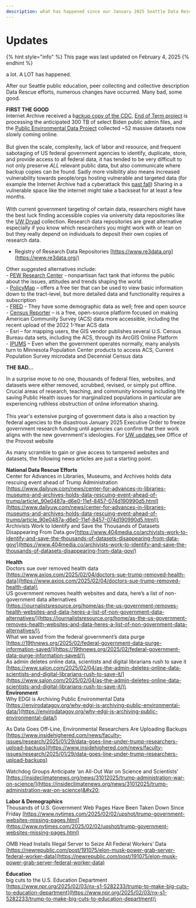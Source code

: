 ```yaml
---
description: what has happened since our January 2025 Seattle Data Rescues?
---
```


# Updates

{% hint style="info" %}
This page was last updated on February 4, 2025
{% endhint %}

a lot. A LOT has happened.

After our Seattle public education, peer collecting and collective description Data Rescue efforts, numerous changes have occurred. Many bad, some good.

**FIRST THE GOOD**\
Internet Archive received a b[ackup copy of the CDC](https://archive.org/details/20250128-cdc-datasets), [End of Term project](https://eotarchive.org/data/) is processing the anticipated 300 TB of select Biden public admin files, and the [Public Environmental Data Project](https://screening-tools.com/) collected \~52 massive datasets now slowly coming online.\
\
But given the scale, complexity, lack of labor and resource, and frequent sabotaging of US federal government agencies to identify, duplicate, store, and provide access to all federal data, it has tended to be very difficult to not only preserve _ALL_ relevant public data, but also communicate where backup copies can be found. Sadly more visibility also means increased vulnerability towards people/orgs hosting vulnerable and targeted data (for example the Internet Archive had a cyberattack this [past fall](https://www.google.com/url?sa=t\&source=web\&rct=j\&opi=89978449\&url=https://www.npr.org/2024/10/20/nx-s1-5159000/internet-archive-hack-leak-wayback-machine\&ved=2ahUKEwjZ8pf_26iLAxUYDTQIHac9LesQFnoECBMQAQ\&usg=AOvVaw1joDTA8qzmXhCcmaF1BHor)) Sharing in a vulnerable space like the internet might take a backseat for at least a few months.\
\
With current government targeting of certain data, researchers might have the best luck finding accessible copies via university data repositories like the [UW Dryad](https://datadryad.org/search?f%5Bdryad_author_affiliation_name_sm%5D%5B%5D=University+of+Washington\&q=washington) collection. Research data repositories are great alternative especially if you know which researchers you might work with or lean on but they really depend on individuals to deposit their own copies of research data.

* Registry of Research Data Repositories [https://www.re3data.org](https://www.re3data.org/)

Other suggested alternatives include:\
\- [PEW Research Center](https://www.pewresearch.org/datasets/) - nonpartisan fact tank that informs the public about the issues, attitudes and trends shaping the world.\
\- [PolicyMap](https://www.policymap.com/) – offers a free tier that can be used to view basic information down to the tract-level, but more detailed data and functionality requires a subscription\
\- [FRED](https://fred.stlouisfed.org/) - They have some demographic data as well; free and open source \
\- [Census Reporter](https://censusreporter.org/) – is a free, open-source platform focused on making American Community Survey (ACS) data more accessible, including the recent upload of the 2022 1-Year ACS data \
\- Esri – for mapping users, the GIS vendor publishes several U.S. Census Bureau data sets, including the ACS, through its ArcGIS Online Platform \
\- [IPUMS](https://www.ipums.org/) – Even when the government operates normally, many analysts turn to Minnesota Population Center products to access ACS, Current Population Survey microdata and Decennial Census data&#x20;

**THE BAD...**

In a surprise move to no one, thousands of federal files, websites, and datasets were either removed, scrubbed, revised, or simply put offline. Crucial areas of research, teaching, and community knowing including life saving Public Health issues for marginalized populations in particular are experiencing ruthless obstruction of online information sharing. \
\
This year's extensive purging of government data is also a reaction by federal agencies to the disastrous January 2025 Executive Order to freeze government research funding until agencies can confirm that their work aligns with the new government's ideologies. For [UW updates ](https://www.washington.edu/provost/federal-policy-updates/)see Office of the Provost website

As many scramble to gain or give access to tampered websites and datasets, the following news articles are just a starting point.

**National Data Rescue Efforts**\
Center for Advances in Libraries, Museums, and Archives holds data rescuing event ahead of Trump Administration [https://www.dailyuw.com/news/center-for-advances-in-libraries-museums-and-archives-holds-data-rescuing-event-ahead-of-trump/article\_90e0487a-d6e0-11ef-8457-074d190990d5.html](https://www.dailyuw.com/news/center-for-advances-in-libraries-museums-and-archives-holds-data-rescuing-event-ahead-of-trump/article_90e0487a-d6e0-11ef-8457-074d190990d5.html)\
\
Archivists Work to Identify and Save the Thousands of Datasets Disappearing From Data.gov[https://www.404media.co/archivists-work-to-identify-and-save-the-thousands-of-datasets-disappearing-from-data-gov/](https://www.404media.co/archivists-work-to-identify-and-save-the-thousands-of-datasets-disappearing-from-data-gov/)

**Health**\
Doctors sue over removed health data\
[https://www.axios.com/2025/02/04/doctors-sue-trump-removed-health-data](https://www.axios.com/2025/02/04/doctors-sue-trump-removed-health-data)\
\
US government removes health websites and data, here’s a list of non-government data alternatives\
[https://journalistsresource.org/home/as-the-us-government-removes-health-websites-and-data-heres-a-list-of-non-government-data-alternatives/](https://journalistsresource.org/home/as-the-us-government-removes-health-websites-and-data-heres-a-list-of-non-government-data-alternatives/)\
\
What we saved from the federal government’s data purge\
[https://19thnews.org/2025/02/federal-government-data-purge-information-saved/](https://19thnews.org/2025/02/federal-government-data-purge-information-saved/)\
\
As admin deletes online data, scientists and digital librarians rush to save it [https://www.salon.com/2025/02/04/as-the-admin-deletes-online-data-scientists-and-digital-librarians-rush-to-save-it/](https://www.salon.com/2025/02/04/as-the-admin-deletes-online-data-scientists-and-digital-librarians-rush-to-save-it/)\
\
**Environment**\
Why EDGI is Archiving Public Environmental Data [https://envirodatagov.org/why-edgi-is-archiving-public-environmental-data/](https://envirodatagov.org/why-edgi-is-archiving-public-environmental-data/)

As Data Goes Off-Line, Environmental Researchers Are Uploading Backups [https://www.insidehighered.com/news/faculty-issues/research/2025/01/29/data-goes-line-under-trump-researchers-upload-backups](https://www.insidehighered.com/news/faculty-issues/research/2025/01/29/data-goes-line-under-trump-researchers-upload-backups)

Watchdog Groups Anticipate ‘an All-Out War on Science and Scientists’ [https://insideclimatenews.org/news/31012025/trump-administration-war-on-science/](https://insideclimatenews.org/news/31012025/trump-administration-war-on-science)&#x20;

**Labor & Demographics**\
Thousands of U.S. Government Web Pages Have Been Taken Down Since Friday [https://www.nytimes.com/2025/02/02/upshot/trump-government-websites-missing-pages.html](https://www.nytimes.com/2025/02/02/upshot/trump-government-websites-missing-pages.html)

OMB Head Installs Illegal Server to Seize All Federal Workers’ Data [https://newrepublic.com/post/191075/elon-musk-power-grab-server-federal-worker-data](https://newrepublic.com/post/191075/elon-musk-power-grab-server-federal-worker-data)

**Education**\
big cuts to the U.S. Education Department [https://www.npr.org/2025/02/03/nx-s1-5282233/trump-to-make-big-cuts-to-education-department](https://www.npr.org/2025/02/03/nx-s1-5282233/trump-to-make-big-cuts-to-education-department)\
